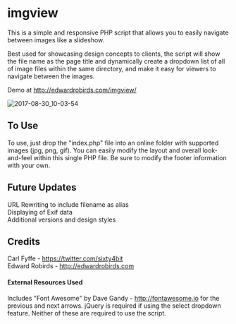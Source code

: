 # imgview

This is a simple and responsive PHP script that allows you to easily navigate between images like a slideshow.

Best used for showcasing design concepts to clients, the script will show the file name as the page title and dynamically create a dropdown list of all of image files within the same directory, and make it easy for viewers to navigate between the images.

Demo at http://edwardrobirds.com/imgview/

![2017-08-30_10-03-54](https://user-images.githubusercontent.com/5123969/29877198-f524f940-8d6c-11e7-8a5c-658fde92ec16.png)

## To Use

To use, just drop the "index.php" file into an online folder with supported images (jpg, png, gif). You can easily modify the layout and overall look-and-feel within this single PHP file. Be sure to modify the footer information with your own.

## Future Updates

URL Rewriting to include filename as alias<br>
Displaying of Exif data<br>
Additional versions and design styles

## Credits

Carl Fyffe - https://twitter.com/sixty4bit<br>
Edward Robirds - http://edwardrobirds.com

#### External Resources Used

Includes "Font Awesome" by Dave Gandy - http://fontawesome.io for the previous and next arrows. jQuery is required if using the select dropdown feature. Neither of these are required to use the script.
